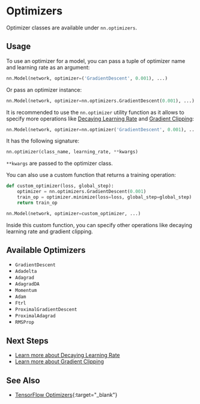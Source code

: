 # Optimizers

Optimizer classes are available under `nn.optimizers`.


## Usage

To use an optimizer for a model, you can pass a tuple of optimizer name and learning rate as an argument:

```py
nn.Model(network, optimizer=('GradientDescent', 0.001), ...)
```

Or pass an optimizer instance:

```py
nn.Model(network, optimizer=nn.optimizers.GradientDescent(0.001), ...)
```

It is recommended to use the `nn.optimizer` utility function as it allows to specify more operations like [Decaying Learning Rate] and [Gradient Clipping]:

```py
nn.Model(network, optimizer=nn.optimizer('GradientDescent', 0.001), ...)
```

It has the following signature:

```py
nn.optimizer(class_name, learning_rate, **kwargs)
```

`**kwargs` are passed to the optimizer class.

You can also use a custom function that returns a training operation:

```py
def custom_optimizer(loss, global_step):
    optimizer = nn.optimizers.GradientDescent(0.001)
    train_op = optimizer.minimize(loss=loss, global_step=global_step)
    return train_op

nn.Model(network, optimizer=custom_optimizer, ...)
```

Inside this custom function, you can specify other operations like decaying learning rate and gradient clipping.


## Available Optimizers

- `GradientDescent`
- `Adadelta`
- `Adagrad`
- `AdagradDA`
- `Momentum`
- `Adam`
- `Ftrl`
- `ProximalGradientDescent`
- `ProximalAdagrad`
- `RMSProp`


## Next Steps

- [Learn more about Decaying Learning Rate][Decaying Learning Rate]
- [Learn more about Gradient Clipping][Gradient Clipping]


## See Also

- [TensorFlow Optimizers](https://www.tensorflow.org/api_guides/python/train#Optimizers){:target="_blank"}


[Decaying Learning Rate]: ../decaying/
[Gradient Clipping]: ../clipping
